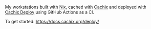 My workstations built with [Nix](https://nixos.org/), cached with [Cachix](https://cachix.org/) and deployed with [Cachix Deploy](https://docs.cachix.org/deploy) using GitHub Actions as a CI.

To get started: https://docs.cachix.org/deploy/

